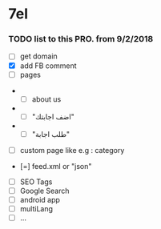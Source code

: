 # 7el
### TODO list to this PRO. from 9/2/2018

- [ ] get domain
- [x] add FB comment
- [ ] pages
- - [ ] about us
- - [ ] "اضف اجابتك"
- - [ ] "طلب اجابة"
- [ ] custom page like e.g : category
- [=] feed.xml or "json"
- [ ] SEO Tags
- [ ] Google Search
- [ ] android app 
- [ ] multiLang
- [ ] ...
